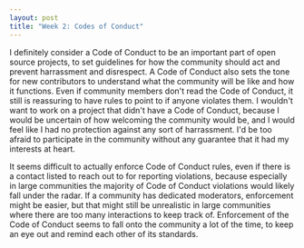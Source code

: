 ```yaml
---
layout: post
title: "Week 2: Codes of Conduct"
---
```


I definitely consider a Code of Conduct to be an important part of open source projects, to set guidelines for how the community should act and prevent harrassment and disrespect. A Code of Conduct also sets the tone for new contributors to understand what the community will be like and how it functions. Even if community members don't read the Code of Conduct, it still is reassuring to have rules to point to if anyone violates them. I wouldn't want to work on a project that didn't have a Code of Conduct, because I would be uncertain of how welcoming the community would be, and I would feel like I had no protection against any sort of harrassment. I'd be too afraid to participate in the community without any guarantee that it had my interests at heart.

<!--more-->

It seems difficult to actually enforce Code of Conduct rules, even if there is a contact listed to reach out to for reporting violations, because especially in large communities the majority of Code of Conduct violations would likely fall under the radar. If a community has dedicated moderators, enforcement might be easier, but that might still be unrealistic in large communities where there are too many interactions to keep track of. Enforcement of the Code of Conduct seems to fall onto the community a lot of the time, to keep an eye out and remind each other of its standards.